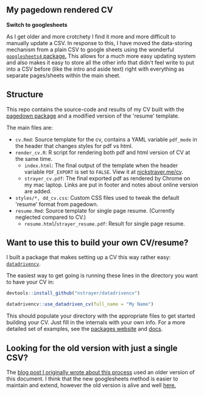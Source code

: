 ## My pagedown rendered CV

__Switch to googlesheets__

As I get older and more crotchety I find it more and more difficult to manually update a CSV. In response to this, I have moved the data-storing mechanism from a plain CSV to google sheets using the wonderful [`googlesheets4` package.](https://googlesheets4.tidyverse.org/index.html) This allows for a much more easy updating system and also makes it easy to store all the other info that didn't feel write to put into a CSV before (like the intro and aside text) right with everything as separate pages/sheets within the main sheet. 


## Structure

This repo contains the source-code and results of my CV built with the [pagedown package](https://pagedown.rbind.io) and a modified version of the 'resume' template. 

The main files are:

- `cv.Rmd`: Source template for the cv, contains a YAML variable `pdf_mode` in the header that changes styles for pdf vs html. 
- `render_cv.R`: R script for rendering both pdf and html version of CV at the same time.
  - `index.html`: The final output of the template when the header variable `PDF_EXPORT` is set to `FALSE`. View it at [nickstrayer.me/cv](http://nickstrayer.me/cv).
  - `strayer_cv.pdf`: The final exported pdf as rendered by Chrome on my mac laptop. Links are put in footer and notes about online version are added. 
- `styles/*, dd_cv.css`: Custom CSS files used to tweak the default 'resume' format from pagedown. 
- `resume.Rmd`: Source template for single page resume. (Currently neglected compared to CV.)
  - `resume.html`/`strayer_resume.pdf`: Result for single page resume.

## Want to use this to build your own CV/resume? 

I built a package that makes setting up a CV this way rather easy: [`datadrivencv`](http://nickstrayer.me/datadrivencv/).

The easiest way to get going is running these lines in the directory you want to have your CV in: 

```r
devtools::install_github("nstrayer/datadrivencv")

datadrivencv::use_datadriven_cv(full_name = "My Name")
```

This should populate your directory with the appropriate files to get started building your CV. Just fill in the internals with your own info. For a more detailed set of examples, see the [packages website](http://nickstrayer.me/datadrivencv/) and [docs](http://nickstrayer.me/datadrivencv/reference/use_datadriven_cv.html). 


## Looking for the old version with just a single CSV?

The [blog post I originally wrote about this process](https://livefreeordichotomize.com/2019/09/04/building_a_data_driven_cv_with_r/) used an older version of this document. I think that the new googlesheets method is easier to maintain and extend, however the old version is alive and well [here.](https://github.com/nstrayer/cv/releases/tag/1.0)


